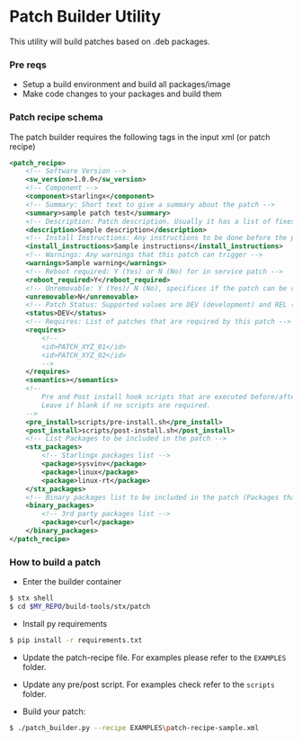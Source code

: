 # Patch Builder Utility

This utility will build patches based on .deb packages.

### Pre reqs

- Setup a build environment and build all packages/image
- Make code changes to your packages and build them

### Patch recipe schema

The patch builder requires the following tags in the input xml (or patch recipe)

```xml
<patch_recipe>
    <!-- Software Version -->
    <sw_version>1.0.0</sw_version>
    <!-- Component -->
    <component>starlingx</component>
    <!-- Summary: Short text to give a summary about the patch -->
    <summary>sample patch test</summary>
    <!-- Description: Patch description. Usually it has a list of fixes -->
    <description>Sample description</description>
    <!-- Install Instructions: Any instructions to be done before the patch installation -->
    <install_instructions>Sample instructions</install_instructions>
    <!-- Warnings: Any warnings that this patch can trigger -->
    <warnings>Sample warning</warnings>
    <!-- Reboot required: Y (Yes) or N (No) for in service patch -->
    <reboot_required>Y</reboot_required>
    <!-- Unremovable: Y (Yes)/ N (No), specifices if the patch can be removed -->
    <unremovable>N</unremovable>
    <!-- Patch Status: Supported values are DEV (development) and REL (released) -->
    <status>DEV</status>
    <!-- Requires: List of patches that are required by this patch -->
    <requires>
        <!--
        <id>PATCH_XYZ_01</id>
        <id>PATCH_XYZ_02</id>
        -->
    </requires>
    <semantics></semantics>
    <!--
        Pre and Post install hook scripts that are executed before/after patch installation.
        Leave if blank if no scripts are required.
    -->
    <pre_install>scripts/pre-install.sh</pre_install>
    <post_install>scripts/post-install.sh</post_install>
    <!-- List Packages to be included in the patch -->
    <stx_packages>
        <!-- Starlingx packages list -->
        <package>sysvinv</package>
        <package>linux</package>
        <package>linux-rt</package>
    </stx_packages>
    <!-- Binary packages list to be included in the patch (Packages that we download from 3rd party sources) -->
    <binary_packages>
        <!-- 3rd party packages list -->
        <package>curl</package>
    </binary_packages>
</patch_recipe>
```


### How to build a patch

- Enter the builder container
```bash
$ stx shell
$ cd $MY_REPO/build-tools/stx/patch
```

- Install py requirements
```bash
$ pip install -r requirements.txt
```

- Update the patch-recipe file. For examples please refer to the `EXAMPLES` folder.

- Update any pre/post script. For examples check refer to the `scripts` folder.

- Build your patch:

```bash
$ ./patch_builder.py --recipe EXAMPLES\patch-recipe-sample.xml
```
